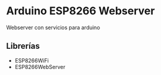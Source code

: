 # Arduino ESP8266 Webserver

Webserver con servicios para arduino

## Librerías
- ESP8266WiFi
- ESP8266WebServer
